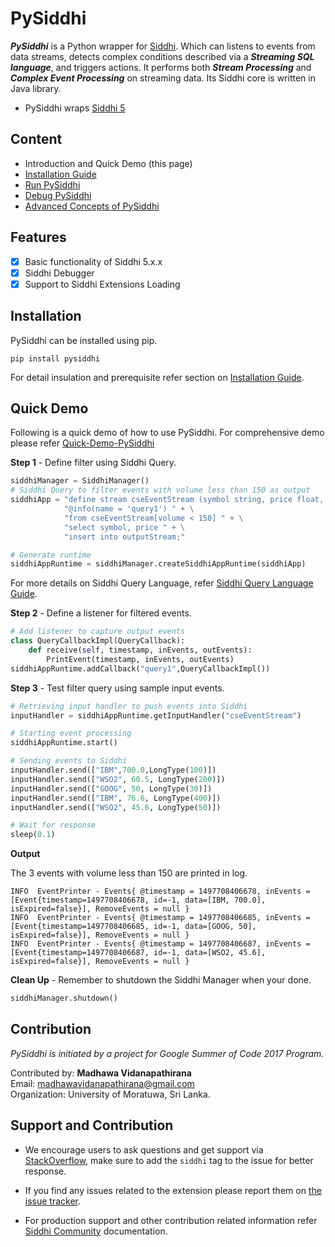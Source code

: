 # PySiddhi

***PySiddhi*** is a Python wrapper for [Siddhi](https://siddhi-io.github.io/siddhi/). Which can listens to events from data streams, detects complex conditions
described via a ***Streaming SQL language***, and triggers actions. It performs both ***Stream Processing*** and 
***Complex Event Processing*** on streaming data. Its Siddhi core is written in Java library. 

- PySiddhi wraps [Siddhi 5](https://siddhi-io.github.io/siddhi/)

## Content

* Introduction and Quick Demo (this page)
* [Installation Guide](Installation-Guide.md)
* [Run PySiddhi](Run-PySiddhi.md)
* [Debug PySiddhi](Debugging-Siddhi-Queries.md)
* [Advanced Concepts of PySiddhi](Using-Siddhi-from-Python.md)
    
## Features

- [x] Basic functionality of Siddhi 5.x.x
- [x] Siddhi Debugger
- [x] Support to Siddhi Extensions Loading

## Installation

PySiddhi can be installed using pip.

```
pip install pysiddhi
```

For detail insulation and prerequisite refer section on [Installation Guide](Installation-Guide). 

## Quick Demo
Following is a quick demo of how to use PySiddhi. For comprehensive demo please refer [Quick-Demo-PySiddhi](Run-PySiddhi.md)

**Step 1** - Define filter using Siddhi Query.

```python
siddhiManager = SiddhiManager()
# Siddhi Query to filter events with volume less than 150 as output
siddhiApp = "define stream cseEventStream (symbol string, price float, volume long);" + \
            "@info(name = 'query1') " + \
            "from cseEventStream[volume < 150] " + \
            "select symbol, price " + \
            "insert into outputStream;"

# Generate runtime
siddhiAppRuntime = siddhiManager.createSiddhiAppRuntime(siddhiApp)
```
For more details on Siddhi Query Language, refer [Siddhi Query Language Guide](https://siddhi-io.github.io/siddhi/).

**Step 2** - Define a listener for filtered events.

```python
# Add listener to capture output events
class QueryCallbackImpl(QueryCallback):
    def receive(self, timestamp, inEvents, outEvents):
        PrintEvent(timestamp, inEvents, outEvents)
siddhiAppRuntime.addCallback("query1",QueryCallbackImpl())
```
**Step 3** - Test filter query using sample input events.

```python
# Retrieving input handler to push events into Siddhi
inputHandler = siddhiAppRuntime.getInputHandler("cseEventStream")

# Starting event processing
siddhiAppRuntime.start()

# Sending events to Siddhi
inputHandler.send(["IBM",700.0,LongType(100)])
inputHandler.send(["WSO2", 60.5, LongType(200)])
inputHandler.send(["GOOG", 50, LongType(30)])
inputHandler.send(["IBM", 76.6, LongType(400)])
inputHandler.send(["WSO2", 45.6, LongType(50)])

# Wait for response
sleep(0.1)
```
**Output**

The 3 events with volume less than 150 are printed in log.

```log
INFO  EventPrinter - Events{ @timestamp = 1497708406678, inEvents = [Event{timestamp=1497708406678, id=-1, data=[IBM, 700.0], isExpired=false}], RemoveEvents = null }
INFO  EventPrinter - Events{ @timestamp = 1497708406685, inEvents = [Event{timestamp=1497708406685, id=-1, data=[GOOG, 50], isExpired=false}], RemoveEvents = null }
INFO  EventPrinter - Events{ @timestamp = 1497708406687, inEvents = [Event{timestamp=1497708406687, id=-1, data=[WSO2, 45.6], isExpired=false}], RemoveEvents = null }
```

**Clean Up** - Remember to shutdown the Siddhi Manager when your done.

```python
siddhiManager.shutdown()
```

## Contribution 

_PySiddhi is initiated by a project for Google Summer of Code 2017 Program._

Contributed by: __Madhawa Vidanapathirana__ </br>
Email: madhawavidanapathirana@gmail.com </br>
Organization: University of Moratuwa, Sri Lanka.

## Support and Contribution

* We encourage users to ask questions and get support via <a target="_blank" href="https://stackoverflow.com/questions/tagged/siddhi">StackOverflow</a>, make sure to add the `siddhi` tag to the issue for better response.

* If you find any issues related to the extension please report them on <a target="_blank" href="https://github.com/siddhi-io/siddhi-execution-string/issues">the issue tracker</a>.

* For production support and other contribution related information refer <a target="_blank" href="https://siddhi.io/community/">Siddhi Community</a> documentation.

